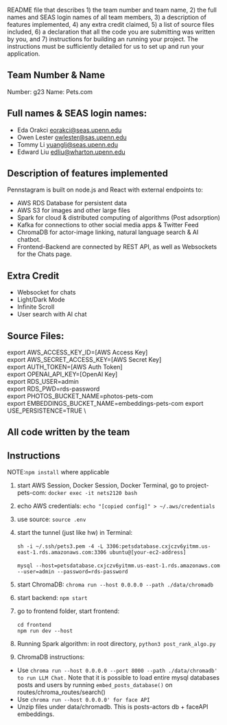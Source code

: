 README file that describes 1) the team number and team name, 2) the full names and SEAS login names of all team members, 3) a description of features implemented, 4) any extra credit claimed, 5) a list of source files included, 6) a declaration that all the code you are submitting was written by you, and 7) instructions for building an running your project. The instructions must be sufficiently detailed for us to set up and run your application.

## Team Number & Name

Number: g23
Name: Pets.com

## Full names & SEAS login names:

- Eda Orakci eorakci@seas.upenn.edu
- Owen Lester owlester@sas.upenn.edu
- Tommy Li yuangli@seas.upenn.edu
- Edward Liu edliu@wharton.upenn.edu

## Description of features implemented

Pennstagram is built on node.js and React with external endpoints to:

- AWS RDS Database for persistent data
- AWS S3 for images and other large files
- Spark for cloud & distributed computing of algorithms (Post adsorption)
- Kafka for connections to other social media apps & Twitter Feed
- ChromaDB for actor-image linking, natural language search & AI chatbot.
- Frontend-Backend are connected by REST API, as well as Websockets for the Chats page.

## Extra Credit

- Websocket for chats
- Light/Dark Mode
- Infinite Scroll
- User search with AI chat

## Source Files:

export AWS_ACCESS_KEY_ID=[AWS Access Key] \
export AWS_SECRET_ACCESS_KEY=[AWS Secret Key] \
export AUTH_TOKEN=[AWS Auth Token] \
export OPENAI_API_KEY=[OpenAI Key] \
export RDS_USER=admin \
export RDS_PWD=rds-password \
export PHOTOS_BUCKET_NAME=photos-pets-com \
export EMBEDDINGS_BUCKET_NAME=embeddings-pets-com
export USE_PERSISTENCE=TRUE \

## All code written by the team

## Instructions

NOTE:`npm install` where applicable

1. start AWS Session, Docker Session, Docker Terminal, go to project-pets-com: `docker exec -it nets2120 bash`
2. echo AWS credentials: `echo "[copied config]" > ~/.aws/credentials`
3. use source: `source .env`
4. start the tunnel (just like hw) in Terminal: \
   \
    `sh -i ~/.ssh/pets3.pem -4 -L 3306:petsdatabase.cxjczv6yitmm.us-east-1.rds.amazonaws.com:3306 ubuntu@[your-ec2-address]` \
   \
    `mysql --host=petsdatabase.cxjczv6yitmm.us-east-1.rds.amazonaws.com --user=admin --password=rds-password`
5. start ChromaDB: `chroma run --host 0.0.0.0 --path ./data/chromadb`
6. start backend: `npm start`
7. go to frontend folder, start frontend:  
   \
   `cd frontend`
   \
   `npm run dev --host`
8. Running Spark algorithm: in root directory, `python3 post_rank_algo.py`

9. ChromaDB instructions:

- Use `chroma run --host 0.0.0.0 --port 8000 --path ./data/chromadb' to run LLM Chat.`
  Note that it is possible to load entire mysql databases posts and users by running `embed_posts_database()` on routes/chroma_routes/search()
- Use `chroma run --host 0.0.0.0' for face API`
- Unzip files under data/chromadb. This is posts-actors db + faceAPI embeddings.
